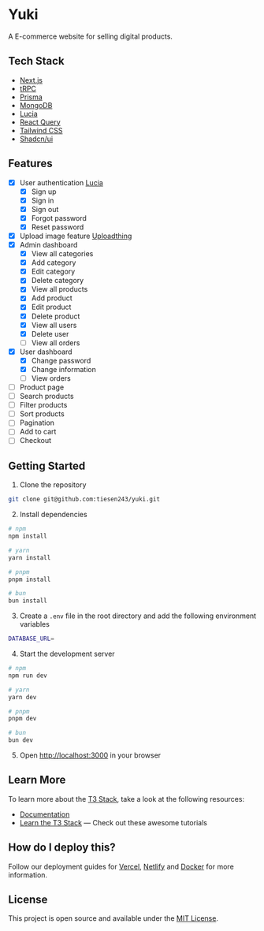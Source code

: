 # Yuki

A E-commerce website for selling digital products.

## Tech Stack

- [Next.js](https://nextjs.org/)
- [tRPC](https://trpc.io/)
- [Prisma](https://www.prisma.io/)
- [MongoDB](https://www.mongodb.com/)
- [Lucia](https://lucia-auth.com/)
- [React Query](https://react-query.tanstack.com/)
- [Tailwind CSS](https://tailwindcss.com/)
- [Shadcn/ui](https://ui.shadcn.com/)

## Features

- [x] User authentication [Lucia](https://lucia-auth.com/)
  - [x] Sign up
  - [x] Sign in
  - [x] Sign out
  - [x] Forgot password
  - [x] Reset password
- [x] Upload image feature [Uploadthing](https://uploadthing.com/)
- [x] Admin dashboard
  - [x] View all categories
  - [x] Add category
  - [x] Edit category
  - [x] Delete category
  - [x] View all products
  - [x] Add product
  - [x] Edit product
  - [x] Delete product
  - [x] View all users
  - [x] Delete user
  - [ ] View all orders
- [x] User dashboard
  - [x] Change password
  - [x] Change information
  - [ ] View orders
- [ ] Product page
- [ ] Search products
- [ ] Filter products
- [ ] Sort products
- [ ] Pagination
- [ ] Add to cart
- [ ] Checkout

## Getting Started

1. Clone the repository

```bash
git clone git@github.com:tiesen243/yuki.git
```

2. Install dependencies

```bash
# npm
npm install

# yarn
yarn install

# pnpm
pnpm install

# bun
bun install
```

3. Create a `.env` file in the root directory and add the following environment variables

```bash
DATABASE_URL=
```

4. Start the development server

```bash
# npm
npm run dev

# yarn
yarn dev

# pnpm
pnpm dev

# bun
bun dev
```

5. Open [http://localhost:3000](http://localhost:3000) in your browser

## Learn More

To learn more about the [T3 Stack](https://create.t3.gg/), take a look at the following resources:

- [Documentation](https://create.t3.gg/)
- [Learn the T3 Stack](https://create.t3.gg/en/faq#what-learning-resources-are-currently-available) — Check out these awesome tutorials

## How do I deploy this?

Follow our deployment guides for [Vercel](https://create.t3.gg/en/deployment/vercel), [Netlify](https://create.t3.gg/en/deployment/netlify) and [Docker](https://create.t3.gg/en/deployment/docker) for more information.

## License

This project is open source and available under the [MIT License](LICENSE).
